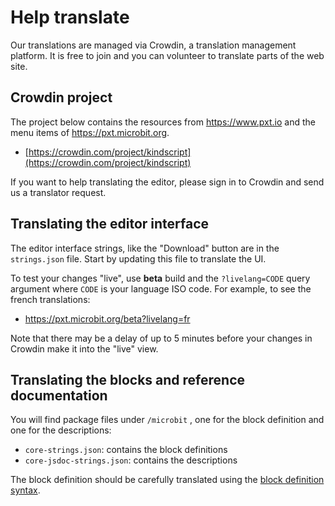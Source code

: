 # Help translate

Our translations are managed via Crowdin, a translation management platform. It is free to join
and you can volunteer to translate parts of the web site.

## Crowdin project

The project below contains the resources from https://www.pxt.io and the menu items of https://pxt.microbit.org.

* [https://crowdin.com/project/kindscript](https://crowdin.com/project/kindscript)

If you want to help translating the editor, please sign in to Crowdin and send us a translator request.

## Translating the editor interface

The editor interface strings, like the "Download" button are in the ``strings.json`` file. Start by updating this file to translate the UI.

To test your changes "live", use **beta** build and the ``?livelang=CODE`` query argument where ``CODE`` is your language ISO code. For example, to see the french translations:

* https://pxt.microbit.org/beta?livelang=fr

Note that there may be a delay of up to 5 minutes before your changes in Crowdin make it into the "live" view.

## Translating the blocks and reference documentation

You will find package files under ``/microbit`` , one for the block definition and one for the descriptions:

* ``core-strings.json``: contains the block definitions
* ``core-jsdoc-strings.json``: contains the descriptions

The block definition should be carefully translated using the [block definition syntax](https://www.pxt.io/defining-blocks).